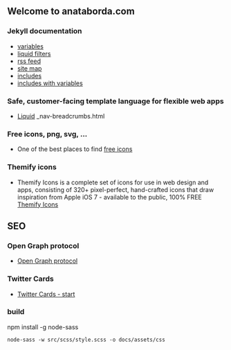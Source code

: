 ## Welcome to anataborda.com


### Jekyll documentation 
- [variables](https://jekyllrb.com/docs/variables/)
- [liquid filters](https://jekyllrb.com/docs/liquid/filters/)
- [rss feed](https://jekyllrb.com/tutorials/convert-site-to-jekyll/#10-rss-feed)
- [site map](https://jekyllrb.com/tutorials/convert-site-to-jekyll/#11-add-a-sitemap)
- [includes](https://jekyllrb.com/docs/includes/)
- [includes with variables](https://blog.sverrirs.com/2016/10/jekyll-passing-post-variables-to-includes.html)

### Safe, customer-facing template language for flexible web apps
- [Liquid](https://shopify.github.io/liquid/filters/where/)
_nav-breadcrumbs.html
### Free icons, png, svg, ... 
- One of the best places to find [free icons](https://www.iconfinder.com)

### Themify icons
- Themify Icons is a complete set of icons for use in web design and apps, consisting of 320+ pixel-perfect, hand-crafted icons that draw inspiration from Apple iOS 7 - available to the public, 100% FREE [Themify Icons](https://themify.me/themify-icons)

## SEO

### Open Graph protocol
- [Open Graph protocol](https://ogp.me/)

### Twitter Cards
- [Twitter Cards - start](https://developer.twitter.com/en/docs/twitter-for-websites/cards/guides/getting-started)

### build
npm install -g node-sass
```
node-sass -w src/scss/style.scss -o docs/assets/css
```


